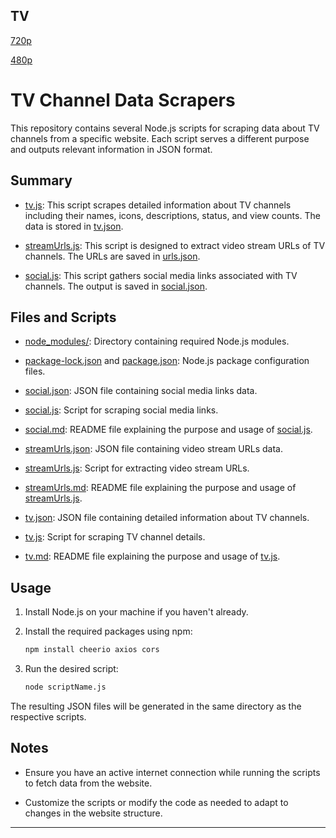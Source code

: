 TV
---
[720p](
https://origin3.afxp.telemedia.co.za/PremiumFree/romanza/abr_satellitechannel/satch_romanza_720p/chunks.m3u8)


[480p](https://mkn-f2l2-589b533f914d.herokuapp.com/3452)

# TV Channel Data Scrapers

This repository contains several Node.js scripts for scraping data about TV channels from a specific website. Each script serves a different purpose and outputs relevant information in JSON format.

## Summary

- [tv.js](tv/tv.js): This script scrapes detailed information about TV channels including their names, icons, descriptions, status, and view counts. The data is stored in [tv.json](tv.json).

- [streamUrls.js](tv/streamUrls.js): This script is designed to extract video stream URLs of TV channels. The URLs are saved in [urls.json](urls.json).

- [social.js](tv/social.js): This script gathers social media links associated with TV channels. The output is saved in [social.json](social.json).

## Files and Scripts

- [node_modules/](node_modules/): Directory containing required Node.js modules.

- [package-lock.json](package-lock.json) and [package.json](package.json): Node.js package configuration files.

- [social.json](tv/social.json): JSON file containing social media links data.

- [social.js](tv/social.js): Script for scraping social media links.

- [social.md](tv/social.md): README file explaining the purpose and usage of [social.js](social.js).

- [streamUrls.json](tv/streamUrls.json): JSON file containing video stream URLs data.

- [streamUrls.js](tv/streamUrls.js): Script for extracting video stream URLs.

- [streamUrls.md](tv/streamUrls.md): README file explaining the purpose and usage of [streamUrls.js](streamUrls.js).

- [tv.json](tv/tv.json): JSON file containing detailed information about TV channels.

- [tv.js](tv/tv.js): Script for scraping TV channel details.

- [tv.md](tv/tv.md): README file explaining the purpose and usage of [tv.js](tv.js).

## Usage

1. Install Node.js on your machine if you haven't already.

2. Install the required packages using npm:

   ```bash
   npm install cheerio axios cors
   ```

3. Run the desired script:

   ```bash
   node scriptName.js
   ```

The resulting JSON files will be generated in the same directory as the respective scripts.

## Notes

- Ensure you have an active internet connection while running the scripts to fetch data from the website.

- Customize the scripts or modify the code as needed to adapt to changes in the website structure.

---
